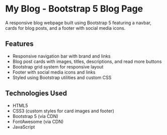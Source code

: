 # My Blog - Bootstrap 5 Blog Page

A responsive blog webpage built using Bootstrap 5 featuring a navbar, cards for blog posts, and a footer with social media icons.

## Features

- Responsive navigation bar with brand and links  
- Blog post cards with images, titles, descriptions, and read more buttons  
- Bootstrap grid system for responsive layout  
- Footer with social media icons and links  
- Styled using Bootstrap utilities and custom CSS  

## Technologies Used

- HTML5  
- CSS3 (custom styles for card images and footer)  
- Bootstrap 5 (via CDN)  
- FontAwesome (via CDN)  
- JavaScript


